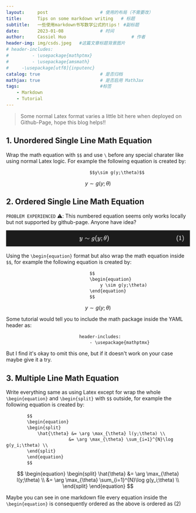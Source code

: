 ```yaml
---
layout:     post   				    # 使用的布局（不需要改）
title:      Tips on some markdown writing  	# 标题 
subtitle:   一些使用markdown书写数学公式的tips！ #副标题
date:       2023-01-08 				# 时间
author:     Cassiel Huo  						# 作者
header-img: img/csds.jpeg 	#这篇文章标题背景图片
# header-includes:
#         - \usepackage{mathptmx}
#         - \usepackage{amsmath}
#     -\usepackage[utf8]{inputenc}
catalog: true 						# 是否归档
mathjax: true                       # 是否启用 MathJax
tags:								#标签
    - Markdown
    - Tutorial
---
```


> Some normal Latex format varies a little bit here when deployed on Github-Page, hope this blog helps!!

## 1. Unordered Single Line Math Equation   
Wrap the math equation with `$$` and use `\` before any special charater like using normal Latex logic. For example the following equation is created by: 

                                    $$y\sim g(y;\theta)$$  

$$y \sim g(y;\theta)$$


## 2. Ordered Single Line Math Equation

`PROBLEM EXPERIENCED` ⚠️: This numbered equation seems only works locally but not supported by github-page. Anyone have idea?

<p align="center">
    <img src="/media/ordered_equation.png" width="">
</p>


Using the `\begin{equation}` format but also wrap the math equation inside `$$`, for example the following equation is created by:

                                    $$
                                    \begin{equation}
                                        y \sim g(y;\theta)
                                    \end{equation}
                                    $$

$$
\begin{equation}
    y \sim g(y;\theta)
\end{equation}
$$

Some tutorial would tell you to include the math package inside the YAML header as: 

                                header-includes:
                                    - \usepackage{mathptmx}

But I find it's okay to omit this one, but if it doesn't work on your case maybe give it a try.

## 3. Multiple Line Math Equation
Write everything same as using Latex except for wrap the whole `\begin{equation}` and `\begin{split}` with `$$` outside, for example the following equation is created by:

            $$
            \begin{equation}
            \begin{split}
                \hat{\theta} &= \arg \max_{\theta} l(y;\theta) \\ 
                            &= \arg \max_{\theta} \sum_{i=1}^{N}\log g(y_i;\theta) \\
            \end{split}
            \end{equation}
            $$

$$
\begin{equation}
\begin{split}
    \hat{\theta} &= \arg \max_{\theta} l(y;\theta) \\ 
                &= \arg \max_{\theta} \sum_{i=1}^{N}\log g(y_i;\theta) \\
\end{split}
\end{equation}
$$

Maybe you can see in one markdown file every equation inside the `\begin{equation}` is consequently ordered as the above is ordered as (2)




